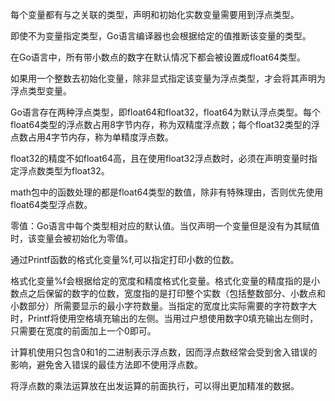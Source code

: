 每个变量都有与之关联的类型，声明和初始化实数变量需要用到浮点类型。

即使不为变量指定类型，Go语言编译器也会根据给定的值推断该变量的类型。

在Go语言中，所有带小数点的数字在默认情况下都会被设置成float64类型。

如果用一个整数去初始化变量，除非显式指定该变量为浮点类型，才会将其声明为浮点类型变量。

Go语言存在两种浮点类型，即float64和float32，float64为默认浮点类型。每个float64类型的浮点数占用8字节内存，称为双精度浮点数；每个float32类型的浮点数占用4字节内存，称为单精度浮点数。

float32的精度不如float64高，且在使用float32浮点数时，必须在声明变量时指定浮点数类型为float32。

math包中的函数处理的都是float64类型的数值，除非有特殊理由，否则优先使用float64类型浮点数。

零值：Go语言中每个类型相对应的默认值。当仅声明一个变量但是没有为其赋值时，该变量会被初始化为零值。

通过Printf函数的格式化变量%f,可以指定打印小数的位数。

格式化变量%f会根据给定的宽度和精度格式化变量。格式化变量的精度指的是小数点之后保留的数字的位数，宽度指的是打印整个实数（包括整数部分、小数点和小数部分）所需要显示的最小字符数量。当指定的宽度比实际需要的字符数字大时，Printf将使用空格填充输出的左侧。当用过户想使用数字0填充输出左侧时，只需要在宽度的前面加上一个0即可。

计算机使用只包含0和1的二进制表示浮点数，因而浮点数经常会受到舍入错误的影响，避免舍入错误的最佳方法即不使用浮点数。

将浮点数的乘法运算放在出发运算的前面执行，可以得出更加精准的数据。
